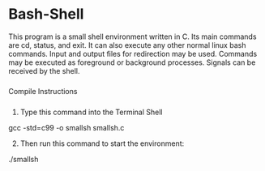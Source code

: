 # Bash-Shell

This program is a small shell environment written in C.  Its main commands are cd, status, and exit.  It can also execute any other
normal linux bash commands.  Input and output files for redirection may be used.  Commands may be executed as foreground or background processes.  Signals can be received by the shell.

#####
Compile Instructions
#####

1. Type this command into the Terminal Shell

gcc -std=c99 -o smallsh smallsh.c

2. Then run this command to start the environment:

./smallsh
